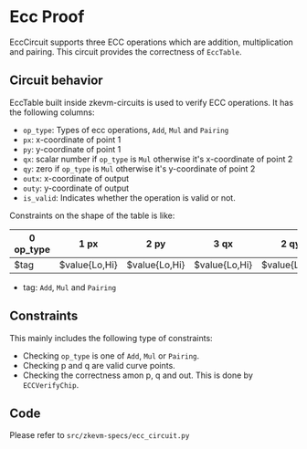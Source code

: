 # Ecc Proof

EccCircuit supports three ECC operations which are addition, multiplication and pairing. This circuit provides the correctness of `EccTable`.

## Circuit behavior

EccTable built inside zkevm-circuits is used to verify ECC operations. It has the following columns:
- `op_type`: Types of ecc operations, `Add`, `Mul` and `Pairing`
- `px`: x-coordinate of point 1
- `py`: y-coordinate of point 1
- `qx`: scalar number if `op_type` is `Mul` otherwise it's x-coordinate of point 2 
- `qy`: zero if `op_type` is `Mul` otherwise it's y-coordinate of point 2
- `outx`: x-coordinate of output
- `outy`: y-coordinate of output
- `is_valid`: Indicates whether the operation is valid or not.

Constraints on the shape of the table is like:

| 0 op_type | 1 px          | 2 py          | 3 qx          | 2 qy          | 2 outx        | 2 outy        | 4 is_valid |
| --------- | ------------- | ------------- | ------------- | ------------- | ------------- | ------------- | ---------- |
|   $tag    | $value{Lo,Hi} | $value{Lo,Hi} | $value{Lo,Hi} | $value{Lo,Hi} | $value{Lo,Hi} | $value{Lo,Hi} |    bool    |  

- tag: `Add`, `Mul` and `Pairing`


## Constraints

This mainly includes the following type of constraints:
- Checking `op_type` is one of `Add`, `Mul` or `Pairing`.
- Checking p and q are valid curve points.
- Checking the correctness amon p, q and out. This is done by `ECCVerifyChip`.


## Code

Please refer to `src/zkevm-specs/ecc_circuit.py`